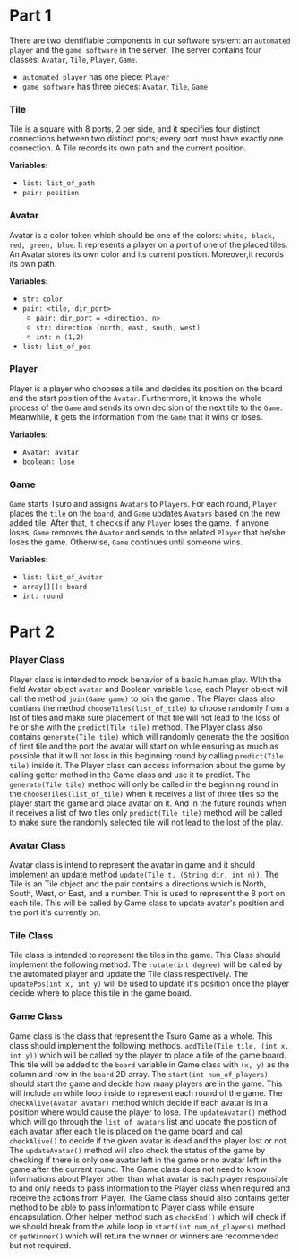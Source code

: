 # Part 1
There are two identifiable components in our software system: an `automated player` and the `game software` in the server.
The server contains four classes: `Avatar`, `Tile`, `Player`, `Game`. 
 - `automated player`  has one piece: `Player`
 - `game software` has three pieces: `Avatar`, `Tile`, `Game`
### Tile
Tile is a square with 8 ports, 2 per side, and it specifies four distinct connections between two distinct ports; every 
port must have exactly one connection. A Tile records its own path and the current position.

**Variables:**
- ``list: list_of_path``
- ``pair: position``
### Avatar
Avatar is a color token which should be one of the colors: ``white, black, red, green, blue``. It represents a player on
a port of one of the placed tiles. An Avatar stores its own color and its current position. Moreover,it records its own 
path. 

**Variables:**
- ``str: color``
- ``pair: <tile, dir_port> ``
   - ``pair: dir_port = <direction, n>``
   - ``str: direction (north, east, south, west)``
   - ``int: n (1,2)``
- ``list: list_of_pos``
### Player
Player is a player who chooses a tile and decides its position on the board and the start position of 
the ``Avatar``. Furthermore, it knows the whole process of the ``Game`` and sends its own decision of the next tile to the 
``Game``. Meanwhile, it gets the information from the ``Game`` that it wins or loses.

**Variables:**
- ``Avatar: avatar``
- ``boolean: lose``
### Game
`Game` starts Tsuro and assigns ``Avatars`` to ``Players``. For each round, ``Player`` places the `tile` on the 
 `board`, and `Game` updates `Avatars` based on the new added tile. After that, it checks if any `Player`
 loses the game. If anyone loses, `Game` removes the `Avator` and sends to the related `Player` that he/she loses the game. Otherwise, 
 `Game` continues until someone wins.

**Variables:**
- ``list: list_of_Avatar``
- ``array[][]: board ``
- ``int: round``


# Part 2
### Player Class
Player class is intended to mock behavior of a basic human play. WIth the field Avatar object `avatar` and Boolean variable `lose`, each Player object will call the method `join(Game game)` to join the game . The Player class also contians the method `chooseTiles(list_of_tile)` to choose randomly from a list of tiles and make sure placement of that tile will not lead to the loss of he or she with the `predict(Tile tile)` method. The Player class also contains `generate(Tile tile)` which will randomly generate the the position of first tile and the port the avatar will start on while ensuring as much as possible that it will not loss in this beginning round by calling `predict(Tile tile)` inside it. The Player class can access information about the game by calling getter method in the Game class and use it to predict. The `generate(Tile tile)` method will only be called in the beginning round in the `chooseTiles(list_of_tile)` when it receives a list of three tiles so the player start the game and place avatar on it. And in the future rounds when it receives a list of two tiles only `predict(Tile tile)` method will be called to make sure the randomly selected tile will not lead to the lost of the play.

### Avatar Class
Avatar class is intend to represent the avatar in game and it should implement an update method `update(Tile t, (String dir, int n))`. The Tile is an Tile object and the pair contains a directions which is North, South, West, or East, and a number. This is used to represent the 8 port on each tile. This will be called by Game class to update avatar's position and the port it's currently on.

### Tile Class
Tile class is intended to represent the tiles in the game. This Class should implement the following method. The `rotate(int degree)` will be called by the automated player and update the Tile class respectively. The `updatePos(int x, int y)` will be used to update it's position once the player decide where to place this tile in the game board.

### Game Class
Game class is the class that represent the Tsuro Game as a whole. This class should implement the following methods. `addTile(Tile tile, (int x, int y))` which will be called by the player to place a tile of the game board. This tile will be added to the `board` variable in Game class with `(x, y)` as the column and row in the `board` 2D array. The `start(int num_of_players)` should start the game and decide how many players are in the game. This will include an while loop inside to represent each round of the game. The `checkAlive(Avatar avatar)` method which decide if each avatar is in a position where would cause the player to lose. The `updateAvatar()` method which will go through the `list_of_avatars` list and update the position of each avatar after each tile is placed on the game board and call `checkAlive()` to decide if the given avatar is dead and the player lost or not. The `updateAvatar()` method will also check the status of the game by checking if there is only one avatar left in the game or no avatar left in the game after the current round. The Game class does not need to know informations about Player other than what avatar is each player responsible to and only needs to pass information to the Player class when required and receive the actions from Player. The Game class should also contains getter method to be able to pass information to Player class while ensure encapsulation. Other helper method such as `checkEnd()` which will check if we should break from the while loop in `start(int num_of_players)` method or `getWinner()` which will return the winner or winners are recommended but not required.
